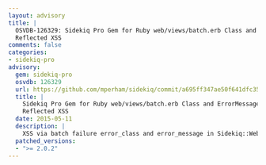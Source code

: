 ```yaml
---
layout: advisory
title: |
  OSVDB-126329: Sidekiq Pro Gem for Ruby web/views/batch.erb Class and ErrorMessage Elements
  Reflected XSS
comments: false
categories:
- sidekiq-pro
advisory:
  gem: sidekiq-pro
  osvdb: 126329
  url: https://github.com/mperham/sidekiq/commit/a695ff347ae50f641dfc35189131b232ea0aa1db
  title: |
    Sidekiq Pro Gem for Ruby web/views/batch.erb Class and ErrorMessage Elements
    Reflected XSS
  date: 2015-05-11
  description: |
    XSS via batch failure error_class and error_message in Sidekiq::Web
  patched_versions:
  - ">= 2.0.2"
---
```

